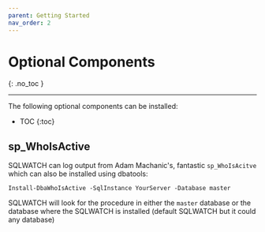 ```yaml
---
parent: Getting Started
nav_order: 2
---
```


# Optional Components
{: .no_toc }

---

The following optional components can be installed:

- TOC
{:toc}

## sp_WhoIsActive

SQLWATCH can log output from Adam Machanic's, fantastic `sp_WhoIsAcitve` which can also be installed using dbatools:

```
Install-DbaWhoIsActive -SqlInstance YourServer -Database master
```

SQLWATCH will look for the procedure in either the `master` database or the database where the SQLWATCH is installed (default SQLWATCH but it could any database)

